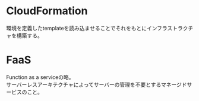 # CloudFormation
環境を定義したtemplateを読み込ませることでそれをもとにインフラストラクチャを構築する。  

# FaaS
Function as a serviceの略。  
サーバーレスアーキテクチャによってサーバーの管理を不要とするマネージドサービスのこと。  

